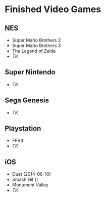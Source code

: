 # Finished Video Games


## NES

- Super Mario Brothers 2
- Super Mario Brothers 3
- The Legend of Zelda
- *TK*


## Super Nintendo

- *TK*


## Sega Genesis

- *TK*


## Playstation

- FFVII
- *TK*


## iOS

- Duet (2014-06-10)
- Smash Hit ()
- Monument Valley
- *TK*
